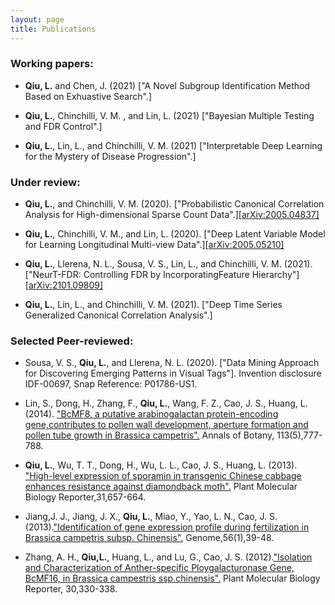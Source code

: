 ```yaml
---
layout: page
title: Publications
---
```



### Working papers:

- **Qiu, L.** and Chen,  J. (2021) ["A Novel Subgroup Identification Method Based on Exhuastive Search".]

- **Qiu, L.**, Chinchilli, V. M. , and Lin, L. (2021) ["Bayesian Multiple Testing and FDR Control".]

- **Qiu, L.**, Lin, L., and Chinchilli, V. M. (2021) ["Interpretable Deep Learning for the Mystery of Disease Progression".]

### Under review:

- **Qiu, L.**, and Chinchilli, V. M. (2020). ["Probabilistic Canonical Correlation Analysis for High-dimensional
Sparse Count Data".][[arXiv:2005.04837]](https://arxiv.org/abs/2005.04837)

- **Qiu, L.**, Chinchilli, V. M., and Lin, L.  (2020). ["Deep Latent Variable Model for Learning Longitudinal Multi-view Data".][[arXiv:2005.05210]](https://arxiv.org/abs/2005.05210)

- **Qiu, L.**, Llerena, N. L., Sousa, V. S., Lin, L., and Chinchilli, V. M. (2021). ["NeurT-FDR: Controlling FDR by IncorporatingFeature Hierarchy"][[arXiv:2101.09809]](https://arxiv.org/abs/2101.09809)

- **Qiu, L.**, Lin, L., and Chinchilli, V. M.  (2021). ["Deep Time Series Generalized Canonical Correlation Analysis".] 



 
### Selected Peer-reviewed:
- Sousa, V. S., **Qiu, L.**, and Llerena, N. L. (2020). ["Data Mining Approach for Discovering Emerging Patterns in Visual Tags"]. Invention disclosure IDF-00697,
Snap Reference: P01786-US1.

- Lin, S., Dong, H., Zhang, F., **Qiu, L.**, Wang, F. Z., Cao, J. S., Huang, L. (2014). ["BcMF8, a putative arabinogalactan protein-encoding gene,contributes to pollen
wall development, aperture formation and pollen tube growth in Brassica campetris".](https://academic.oup.com/aob/article/113/5/777/159963) Annals of Botany, 113(5),777-788.

- **Qiu, L.**, Wu, T. T., Dong, H., Wu, L. L., Cao, J. S., Huang, L. (2013). ["High-level expression of sporamin in transgenic Chinese cabbage enhances
resistance against diamondback moth".](https://link.springer.com/article/10.1007/s11105-012-0536-1) Plant Molecular Biology Reporter,31,657-664.

- Jiang,J. J., Jiang, J. X., **Qiu, L.**, Miao, Y., Yao, L. N., Cao, J. S. (2013).["Identification of gene expression profile during
fertilization in Brassica campetris subsp. Chinensis".](https://www.nrcresearchpress.com/doi/abs/10.1139/gen-2012-0088#.XrHFvC2ZPys) Genome,56(1),39-48.

- Zhang, A. H., **Qiu,L.**, Huang, L., and Lu, G., Cao, J. S. (2012).["Isolation and Characterization of Anther-specific Ploygalacturonase Gene, BcMF16, in Brassica campestris ssp.chinensis".](https://link.springer.com/article/10.1007/s11105-011-0341-2) Plant Molecular Biology Reporter, 30,330-338.






